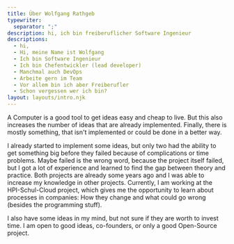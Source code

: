 ```yaml
---
title: Über Wolfgang Rathgeb
typewriter:
  separator: ";"
description: hi, ich bin freiberuflicher Software Ingenieur
descriptions:
  - hi,
  - Hi, meine Name ist Wolfgang
  - Ich bin Software Ingenieur
  - Ich bin Chefentwickler (lead developer)
  - Manchmal auch DevOps
  - Arbeite gern im Team
  - Vor allem bin ich aber Freiberufler
  - Schon vergessen wer ich bin?
layout: layouts/intro.njk
---
```


A Computer is a good tool to get ideas easy and cheap to live. But this also increases the number of ideas that are already implemented. Finally, there is mostly something, that isn't implemented or could be done in a better way.

I already started to implement some ideas, but only two had the ability to get something big before they failed because of complications or time problems. Maybe failed is the wrong word, because the project itself failed, but I got a lot of experience and learned to find the gap between theory and practice. Both projects are already some years ago and I was able to increase my knowledge in other projects. Currently, I am working at the HPI-Schul-Cloud project, which gives me the opportunity to learn about processes in companies: How they change and what could go wrong (besides the programming stuff).

I also have some ideas in my mind, but not sure if they are worth to invest time. I am open to good ideas, co-founders, or only a good Open-Source project.
